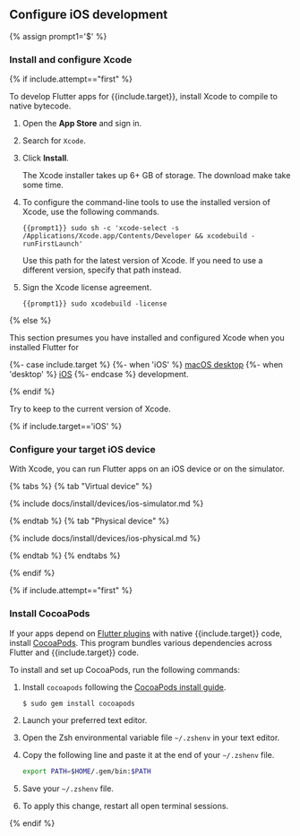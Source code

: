 
## Configure iOS development

{% assign prompt1='$' %}

### Install and configure Xcode

{% if include.attempt=="first" %}

To develop Flutter apps for {{include.target}}, install Xcode to compile to native bytecode.

1. Open the **App Store** and sign in.

1. Search for `Xcode`.

1. Click **Install**.

   The Xcode installer takes up 6+ GB of storage.
   The download make take some time.

1. To configure the command-line tools to use the installed version of Xcode,
   use the following commands.

    ```console
    {{prompt1}} sudo sh -c 'xcode-select -s /Applications/Xcode.app/Contents/Developer && xcodebuild -runFirstLaunch'
    ```

   Use this path for the latest version of Xcode.
   If you need to use a different version, specify that path instead.

1. Sign the Xcode license agreement.

    ```console
    {{prompt1}} sudo xcodebuild -license
    ```

{% else %}

This section presumes you have installed and configured Xcode when you
installed Flutter for

{%- case include.target %}
{%- when 'iOS' %}
[macOS desktop][macos-install]
{%- when 'desktop' %}
[iOS][ios-install]
{%- endcase %}
 development.

[macos-install]: /get-started/install/macos/desktop/#configure-ios-development
[ios-install]: /get-started/install/macos/mobile-ios/#configure-ios-development

{% endif %}

Try to keep to the current version of Xcode.

{% if include.target=='iOS' %}

### Configure your target iOS device

With Xcode, you can run Flutter apps on an iOS device or on the simulator.

{% tabs %}
{% tab "Virtual device" %}

{% include docs/install/devices/ios-simulator.md %}

{% endtab %}
{% tab "Physical device" %}

{% include docs/install/devices/ios-physical.md %}

{% endtab %}
{% endtabs %}

{% endif %}

{% if include.attempt=="first" %}

### Install CocoaPods

If your apps depend on [Flutter plugins][] with native {{include.target}} code,
install [CocoaPods][cocoapods].
This program bundles various dependencies across
Flutter and {{include.target}} code.

To install and set up CocoaPods, run the following commands:

1. Install `cocoapods` following the
   [CocoaPods install guide][cocoapods].

   ```console
   $ sudo gem install cocoapods
   ```
1. Launch your preferred text editor.

1. Open the Zsh environmental variable file `~/.zshenv` in your text editor.

1. Copy the following line and paste it at the end of your `~/.zshenv` file.

   ```bash
   export PATH=$HOME/.gem/bin:$PATH
   ```

1. Save your `~/.zshenv` file.

1. To apply this change, restart all open terminal sessions.

[Flutter plugins]: /packages-and-plugins/developing-packages#types

{% endif %}

[cocoapods]: https://guides.cocoapods.org/using/getting-started.html#installation
